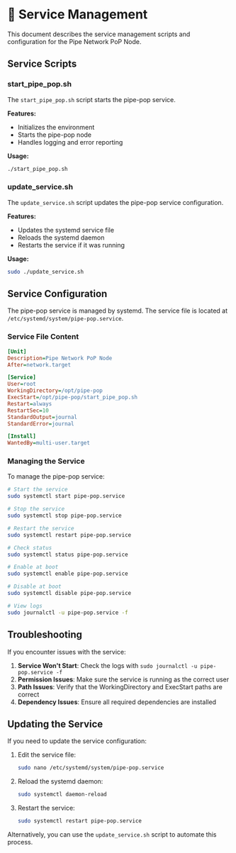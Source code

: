 # 🔄 Service Management

This document describes the service management scripts and configuration for the Pipe Network PoP Node.

## Service Scripts

### start_pipe_pop.sh

The `start_pipe_pop.sh` script starts the pipe-pop service.

**Features:**
- Initializes the environment
- Starts the pipe-pop node
- Handles logging and error reporting

**Usage:**
```bash
./start_pipe_pop.sh
```

### update_service.sh

The `update_service.sh` script updates the pipe-pop service configuration.

**Features:**
- Updates the systemd service file
- Reloads the systemd daemon
- Restarts the service if it was running

**Usage:**
```bash
sudo ./update_service.sh
```

## Service Configuration

The pipe-pop service is managed by systemd. The service file is located at `/etc/systemd/system/pipe-pop.service`.

### Service File Content

```ini
[Unit]
Description=Pipe Network PoP Node
After=network.target

[Service]
User=root
WorkingDirectory=/opt/pipe-pop
ExecStart=/opt/pipe-pop/start_pipe_pop.sh
Restart=always
RestartSec=10
StandardOutput=journal
StandardError=journal

[Install]
WantedBy=multi-user.target
```

### Managing the Service

To manage the pipe-pop service:

```bash
# Start the service
sudo systemctl start pipe-pop.service

# Stop the service
sudo systemctl stop pipe-pop.service

# Restart the service
sudo systemctl restart pipe-pop.service

# Check status
sudo systemctl status pipe-pop.service

# Enable at boot
sudo systemctl enable pipe-pop.service

# Disable at boot
sudo systemctl disable pipe-pop.service

# View logs
sudo journalctl -u pipe-pop.service -f
```

## Troubleshooting

If you encounter issues with the service:

1. **Service Won't Start**: Check the logs with `sudo journalctl -u pipe-pop.service -f`
2. **Permission Issues**: Make sure the service is running as the correct user
3. **Path Issues**: Verify that the WorkingDirectory and ExecStart paths are correct
4. **Dependency Issues**: Ensure all required dependencies are installed

## Updating the Service

If you need to update the service configuration:

1. Edit the service file:
   ```bash
   sudo nano /etc/systemd/system/pipe-pop.service
   ```

2. Reload the systemd daemon:
   ```bash
   sudo systemctl daemon-reload
   ```

3. Restart the service:
   ```bash
   sudo systemctl restart pipe-pop.service
   ```

Alternatively, you can use the `update_service.sh` script to automate this process. 